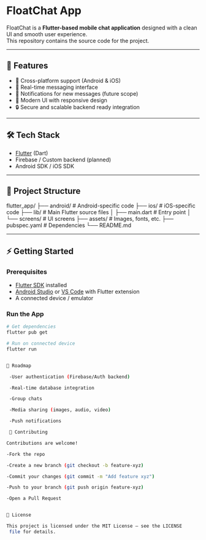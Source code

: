 # FloatChat App

FloatChat is a **Flutter-based mobile chat application** designed with a clean UI and smooth user experience.  
This repository contains the source code for the project.

---

## 🚀 Features
- 📱 Cross-platform support (Android & iOS)  
- 💬 Real-time messaging interface  
- 🔔 Notifications for new messages (future scope)  
- 🎨 Modern UI with responsive design  
- 🔒 Secure and scalable backend ready integration  

---

## 🛠️ Tech Stack
- [Flutter](https://flutter.dev/) (Dart)  
- Firebase / Custom backend (planned)  
- Android SDK / iOS SDK  

---

## 📂 Project Structure
flutter_app/
├── android/ # Android-specific code
├── ios/ # iOS-specific code
├── lib/ # Main Flutter source files
│ ├── main.dart # Entry point
│ └── screens/ # UI screens
├── assets/ # Images, fonts, etc.
├── pubspec.yaml # Dependencies
└── README.md


---

## ⚡ Getting Started

### Prerequisites
- [Flutter SDK](https://docs.flutter.dev/get-started/install) installed  
- [Android Studio](https://developer.android.com/studio) or [VS Code](https://code.visualstudio.com/) with Flutter extension  
- A connected device / emulator  

### Run the App
```bash
# Get dependencies
flutter pub get

# Run on connected device
flutter run


🔮 Roadmap

 -User authentication (Firebase/Auth backend)

 -Real-time database integration

 -Group chats

 -Media sharing (images, audio, video)

 -Push notifications

 🤝 Contributing

Contributions are welcome!

-Fork the repo

-Create a new branch (git checkout -b feature-xyz)

-Commit your changes (git commit -m "Add feature xyz")

-Push to your branch (git push origin feature-xyz)

-Open a Pull Request


📜 License

This project is licensed under the MIT License – see the LICENSE
 file for details.

 